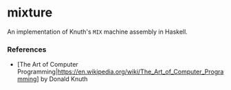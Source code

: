 # mixture

An implementation of Knuth's `MIX` machine assembly in Haskell.

### References

  * [The Art of Computer Programming|https://en.wikipedia.org/wiki/The_Art_of_Computer_Programming] by Donald Knuth

